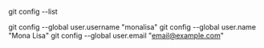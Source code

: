git config --list

git config --global user.username  "monalisa"
git config --global user.name "Mona Lisa"
git config --global user.email "email@example.com"
